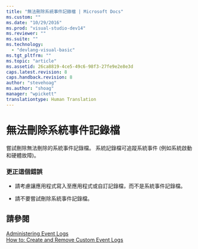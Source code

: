 ```yaml
---
title: "無法刪除系統事件記錄檔 | Microsoft Docs"
ms.custom: ""
ms.date: "10/29/2016"
ms.prod: "visual-studio-dev14"
ms.reviewer: ""
ms.suite: ""
ms.technology: 
  - "devlang-visual-basic"
ms.tgt_pltfrm: ""
ms.topic: "article"
ms.assetid: 26ca8819-4ce5-49c6-98f3-27fe9e2e8e3d
caps.latest.revision: 8
caps.handback.revision: 8
author: "stevehoag"
ms.author: "shoag"
manager: "wpickett"
translationtype: Human Translation
---
```

# 無法刪除系統事件記錄檔
嘗試刪除無法刪除的系統事件記錄檔。 系統記錄檔可追蹤系統事件 \(例如系統啟動和硬體故障\)。  
  
### 更正這個錯誤  
  
-   請考慮讓應用程式寫入至應用程式或自訂記錄檔，而不是系統事件記錄檔。  
  
-   請不要嘗試刪除系統事件記錄檔。  
  
## 請參閱  
 [Administering Event Logs](http://msdn.microsoft.com/zh-tw/35f53238-bdd2-417b-acd8-2fd9f7397f18)   
 [How to: Create and Remove Custom Event Logs](http://msdn.microsoft.com/zh-tw/af9b7da0-80c7-46ac-b7f7-897063ddd503)
